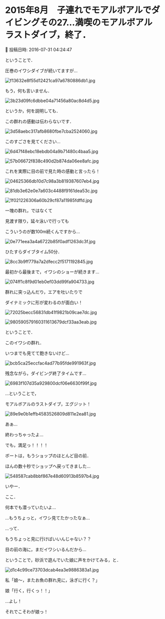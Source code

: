 # 2015年8月　子連れでモアルボアルでダイビングその27…満喫のモアルボアルラストダイブ，終了．

📅 投稿日時: 2016-07-31 04:24:47

ということで．





圧巻のイワシダイブが続いてますが…




![f13632e8f55d12421ca97a6780886db1.jpg](images/f13632e8f55d12421ca97a6780886db1.jpg)




もう，何も言いません．




![3b23d09fc6dbbe04a71456a80ac8d4d5.jpg](images/3b23d09fc6dbbe04a71456a80ac8d4d5.jpg)




というか，何を説明しても．


この群れの感動は伝わらないです．




![3d58aebc317afb8680fbe7cba2524060.jpg](images/3d58aebc317afb8680fbe7cba2524060.jpg)




このすごさを見てください…




![6d47f48ebc18ebdb04a9b71480c4baa5.jpg](images/6d47f48ebc18ebdb04a9b71480c4baa5.jpg)









![57b06672f838c490d2b874da06ee8afc.jpg](images/57b06672f838c490d2b874da06ee8afc.jpg)




これを実際に目の前で見た時の感動と言ったら！




![04625366db10d7c98a3b819387607eb4.jpg](images/04625366db10d7c98a3b819387607eb4.jpg)









![81db3e62e0e7a603c4488f9161dea53c.jpg](images/81db3e62e0e7a603c4488f9161dea53c.jpg)









![1f021226306a60b29cf87a11985fdffd.jpg](images/1f021226306a60b29cf87a11985fdffd.jpg)




一塊の群れ，ではなくて


見渡す限り，延々泳いで行っても


こういうのが数100m続くんですから…




![0e771eea3a4a6722b85f0adf1263dc3f.jpg](images/0e771eea3a4a6722b85f0adf1263dc3f.jpg)




ひたすらダイブタイム50分．




![8cc3b9ff779a7a2dfecc2f5171192845.jpg](images/8cc3b9ff779a7a2dfecc2f5171192845.jpg)




最初から最後まで，イワシのショーが続きます…




![074ff1c8f9d01eb0ef03dd99fa904733.jpg](images/074ff1c8f9d01eb0ef03dd99fa904733.jpg)




群れに突っ込んだり，エアを吐いたりで


ダイナミックに形が変わるのが面白い！




![72025becc56831db41f9821b09cae7dc.jpg](images/72025becc56831db41f9821b09cae7dc.jpg)









![980590579160311613679dcf33aa3eab.jpg](images/980590579160311613679dcf33aa3eab.jpg)




ということで．


このイワシの群れ．


いつまでも見てて飽きないけど…




![bcb5ca25eccfac4ad77b95fde991963f.jpg](images/bcb5ca25eccfac4ad77b95fde991963f.jpg)




残念ながら，ダイビング終了タイムです…




![6983f107d35a929800dcf06e6630f99f.jpg](images/6983f107d35a929800dcf06e6630f99f.jpg)




…ということで，


モアルボアルのラストダイブ，エグジット！




![89e9e0b1effb4583526809d811e2ea81.jpg](images/89e9e0b1effb4583526809d811e2ea81.jpg)




あぁ…


終わっちゃったよ…


でも，満足っ！！！！





ボートは，もうショップのほとんど目の前．


ほんの数十秒でショップへ戻ってきました…




![548587cab8bbf867e48d60913b8597b4.jpg](images/548587cab8bbf867e48d60913b8597b4.jpg)




いやー．


ここ．


何本でも潜っていたいよ…





…もうちょっと，イワシ見てたかったなぁ…





…って．


もうちょっと見に行けばいいんじゃない？？


目の前の海に，まだイワシいるんだから…





ということで，砂浜で遊んでいた娘に声をかけてみる，と．




![d1c4c99ce73703dcab4ea3e9886383a1.jpg](images/d1c4c99ce73703dcab4ea3e9886383a1.jpg)




私「娘～，またお魚の群れ見に，泳ぎに行く？」





娘「行く，行くっ！！」





…よし！


それでこそわが娘っ！
